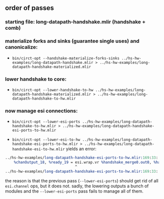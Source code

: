 ## order of passes

### starting file: long-datapath-handshake.mlir (handshake + comb)

### materialize forks and sinks (guarantee single uses) and canonicalize: 

- `bin/circt-opt --handshake-materialize-forks-sinks ../hs-hw-examples/long-datapath-handshake.mlir > ../hs-hw-examples/long-datapath-handshake-materialized.mlir`

### lower handshake to core:

- `bin/circt-opt --lower-handshake-to-hw ../hs-hw-examples/long-datapath-handshake-materialized.mlir > ../hs-hw-examples/long-datapath-handshake-to-hw.mlir`

### now manage esi connections:

- `bin/circt-opt --lower-esi-ports ../hs-hw-examples/long-datapath-handshake-to-hw.mlir > ../hs-hw-examples/long-datapath-handshake-esi-ports-to-hw.mlir`

- `bin/circt-opt --lower-esi-to-hw ../hs-hw-examples/long-datapath-handshake-esi-ports-to-hw.mlir > ../hs-hw-examples/long-datapath-handshake-esi-to-hw.mlir` 
yields an error: 
```llvm 
../hs-hw-examples/long-datapath-handshake-esi-ports-to-hw.mlir:169:33: error: failed to legalize operation 'esi.wrap.vr' that was explicitly marked illegal
    %chanOutput_18, %ready_19 = esi.wrap.vr %handshake_merge0.out0, %handshake_merge0.out0_valid : i32
                                ^
../hs-hw-examples/long-datapath-handshake-esi-ports-to-hw.mlir:169:33: note: see current operation: %20:2 = "esi.wrap.vr"(%21#2, %21#3) : (i32, i1) -> (!esi.channel<i32>, i1)
```
the reason is that the previous pass (`--lower-esi-ports`) should get rid of all `esi.channel` ops, but it does not. 
sadly, the lowering outputs a bunch of modules and the `--lower-esi-ports` pass fails to manage all of them. 
